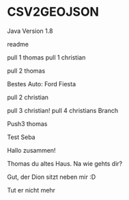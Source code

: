 ﻿# CSV2GEOJSON

Java Version 1.8

readme




pull 1 thomas
pull 1 christian

pull 2 thomas

Bestes Auto: Ford Fiesta

pull 2 christian

pull 3 christian!
pull 4 christians Branch

Push3 thomas

Test Seba

Hallo zusammen!

Thomas du altes Haus. Na wie gehts dir?

Gut, der Dion sitzt neben mir :D

Tut er nicht mehr